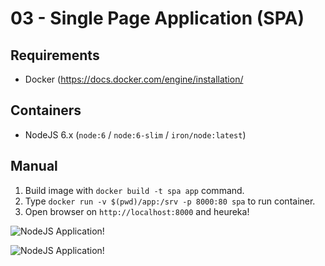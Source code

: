 # 03 - Single Page Application (SPA)

## Requirements

- Docker (https://docs.docker.com/engine/installation/

## Containers

- NodeJS 6.x (`node:6` / `node:6-slim` / `iron/node:latest`)

## Manual

1. Build image with `docker build -t spa app` command.
2. Type `docker run -v $(pwd)/app:/srv -p 8000:80 spa` to run container.
3. Open browser on `http://localhost:8000` and heureka!

![](https://raw.githubusercontent.com/trainit/2016-docker-workshop/master/02-simple-page/misc/01.png "NodeJS Application!")

![](https://raw.githubusercontent.com/trainit/2016-docker-workshop/master/02-simple-page/misc/02.png "NodeJS Application!")
